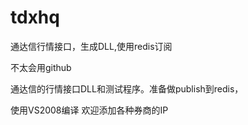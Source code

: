 # tdxhq
通达信行情接口，生成DLL,使用redis订阅

不太会用github

通达信的行情接口DLL和测试程序。准备做publish到redis，

使用VS2008编译
欢迎添加各种券商的IP
